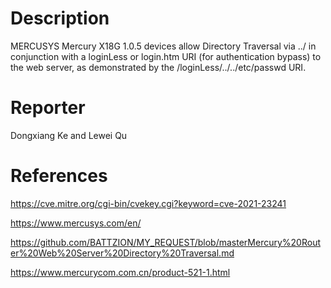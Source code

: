 # Description

MERCUSYS Mercury X18G 1.0.5 devices allow Directory Traversal via ../ in conjunction with a loginLess or login.htm URI (for authentication bypass) to the web server, as demonstrated by the /loginLess/../../etc/passwd URI.

# Reporter

Dongxiang Ke and Lewei Qu

# References

https://cve.mitre.org/cgi-bin/cvekey.cgi?keyword=cve-2021-23241

https://www.mercusys.com/en/

https://github.com/BATTZION/MY_REQUEST/blob/masterMercury%20Router%20Web%20Server%20Directory%20Traversal.md

https://www.mercurycom.com.cn/product-521-1.html

